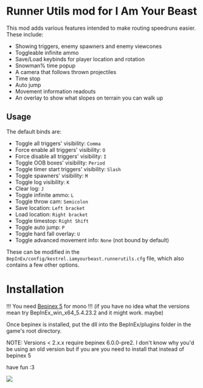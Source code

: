 # Runner Utils mod for I Am Your Beast

This mod adds various features intended to make routing speedruns easier. These include:

- Showing triggers, enemy spawners and enemy viewcones
- Toggleable infinite ammo
- Save/Load keybinds for player location and rotation
- Snowman% time popup
- A camera that follows thrown projectiles
- Time stop
- Auto jump
- Movement information readouts
- An overlay to show what slopes on terrain you can walk up

## Usage

The default binds are:

- Toggle all triggers' visibility: `Comma`
- Force enable all triggers' visibility: `O`
- Force disable all triggers' visibility: `I`
- Toggle OOB boxes' visibility: `Period`
- Toggle timer start triggers' visibility: `Slash`
- Toggle spawners' visibility: `M`
- Toggle log visibility: `K`
- Clear log: `J`
- Toggle infinite ammo: `L`
- Toggle throw cam: `Semicolon`
- Save location: `Left bracket`
- Load location: `Right bracket`
- Toggle timestop: `Right Shift`
- Toggle auto jump: `P`
- Toggle hard fall overlay: `U`
- Toggle advanced movement info: `None` (not bound by default)

These can be modified in the `BepInEx/config/kestrel.iamyourbeast.runnerutils.cfg` file, which also contains a few other options.

# Installation

!!! You need [Bepinex 5](https://github.com/BepInEx/BepInEx/releases/latest) for mono !!!
(if you have no idea what the versions mean try BepInEx_win_x64_5.4.23.2 and it might work. maybe)

Once bepinex is installed, put the dll into the BepInEx/plugins folder in the game's root directory.

NOTE: Versions < 2.x.x require bepinex 6.0.0-pre2. I don't know why you'd be using an old version but if you are you need to install that instead of bepinex 5

have fun :3

![](https://files.catbox.moe/fu6dqo.png)
